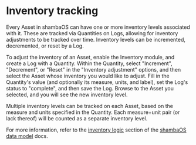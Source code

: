 # Inventory tracking

Every Asset in shambaOS can have one or more inventory levels associated with it.
These are tracked via Quantities on Logs, allowing for inventory adjustments to
be tracked over time. Inventory levels can be incremented, decremented, or
reset by a Log.

To adjust the inventory of an Asset, enable the Inventory module, and create a
Log with a Quantity. Within the Quantity, select "Increment", "Decrement", or
"Reset" in the "Inventory adjustment" options, and then select the Asset whose
inventory you would like to adjust. Fill in the Quantity's value (and
optionally its measure, units, and label), set the Log's status to "complete",
and then save the Log. Browse to the Asset you selected, and you will see the
new inventory level.

Multiple inventory levels can be tracked on each Asset, based on the measure
and units specified in the Quantity. Each measure+unit pair (or lack thereof)
will be counted as a separate inventory level.

For more information, refer to the [inventory logic](/model/logic/inventory)
section of the [shambaOS data model](/model) docs.

